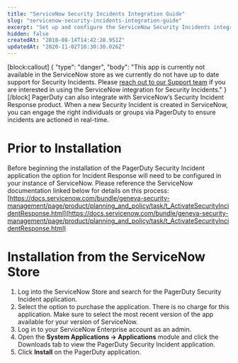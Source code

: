 ```yaml
---
title: "ServiceNow Security Incidents Integration Guide"
slug: "servicenow-security-incidents-integration-guide"
excerpt: "Set up and configure the ServiceNow Security Incidents integration"
hidden: false
createdAt: "2018-08-14T14:42:28.951Z"
updatedAt: "2020-11-02T18:30:30.026Z"
---
```

[block:callout]
{
  "type": "danger",
  "body": "This app is currently not available in the ServiceNow store as we currently do not have up to date support for Security Incidents. Please [reach out to our Support team](https://www.pagerduty.com/contact-us/)  if you are interested in using the ServiceNow integration for Security Incidents."
}
[/block]
PagerDuty can also integrate with ServiceNow’s Security Incident Response product. When a new Security Incident is created in ServiceNow, you can engage the right individuals or groups via PagerDuty to ensure incidents are actioned in real-time.

# Prior to Installation
Before beginning the installation of the PagerDuty Security Incident application the option for Incident Response will need to be configured in your instance of ServiceNow. Please reference the ServiceNow documentation linked below for details on this process: [https://docs.servicenow.com/bundle/geneva-security-management/page/product/planning_and_policy/task/t_ActivateSecurityIncidentResponse.html](https://docs.servicenow.com/bundle/geneva-security-management/page/product/planning_and_policy/task/t_ActivateSecurityIncidentResponse.html)

# Installation from the ServiceNow Store
1. Log into the ServiceNow Store and search for the PagerDuty Security Incident application.
2. Select the option to purchase the application. There is no charge for this application. Make sure to select the most recent version of the app available for your version of ServiceNow.
3. Log in to your ServiceNow Enterprise account as an admin.
4. Open the **System Applications → Applications** module and click the Downloads tab to view the PagerDuty Security Incident application.
5. Click **Install** on the PagerDuty application.